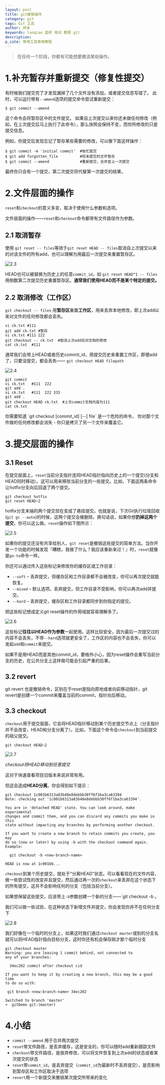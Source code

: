 ```yaml
---
layout: post
title: git撤销操作
category: git
tags: Git 工具
author: 郑未
keywords: lanqiao 蓝桥 培训 教程 git
description: 
p_cate: 常用工具使用教程
---
```


>在任何一个阶段，你都有可能想要撤消某些操作。


# 1.补充暂存并重新提交（修复性提交）

有时候我们提交完了才发现漏掉了几个文件没有添加，或者提交信息写错了。 此时，可以运行带有` --amend `选项的提交命令尝试重新提交：

`$ git commit --amend `

这个命令会将暂存区中的文件提交。 如果自上次提交以来你还未做任何修改（例如，在上次提交后马上执行了此命令），那么快照会保持不变，而你所修改的只是提交信息。

例如，你提交后发现忘记了暂存某些需要的修改，可以像下面这样操作：

```
$ git commit -m 'initial commit'  #匆忙提交
$ git add forgotten_file          #将未提交的文件暂存
$ git commit --amend              #重新提交，合并至上一次提交
```

最终你只会有一个提交，第二次提交将代替第一次提交的结果。

# 2.文件层面的操作

`reset`和`checkout`的意义多变，取决于使用什么参数和选项。

文件层面的操作——`reset`和`checkout`命令都带有文件路径作为参数。

## 2.1 取消暂存

使用 `git reset -- files`等效于`git reset HEAD -- files`取消自上次提交以来的对该文件的所有add，也可以理解为用最后一次提交来重置暂存区。

![2.3](/public/img/git/2.3.svg)

HEAD也可以被替换为历史上的任意`commit_id`，如 `git reset HEAD^1 -- files`用倒数第二次提交历史重置暂存区。**通常我们使用HEAD而不是某个特定的提交。**

## 2.2 取消修改（工作区）

`git checkout -- files` 用**暂存区**重置**工作区**，用来丢弃本地修改，即上次add以来对文件的任何修改都会丢失。

```
vi ck.txt #111
git add ck.txt #暂存
vi ck.txt #111 222
git checkout -- ck.txt  #取消上次add后对文档的修改
cat ck.txt  #111
```

通常我们会带上HEAD或者历史commit_id，用提交历史来重置工作区，即便add了，只要没提交，都会丢失——
`git checkout HEAD filepath`

![2.4](/public/img/git/2.4.svg)

```
git commit     
vi ck.txt   #111  222
git add .  
vi ck.txt   #111  222 333
git add .
git checkout HEAD ck.txt  #上次commit文档内容为111
cat ck.txt
```


<p class="bg-warning">
你需要知道 `git checkout [commit_id] [--] file` 是一个危险的命令， 你对那个文件做的任何修改都会消失 - 你只是拷贝了另一个文件来覆盖它。 
</p>

# 3.提交层面的操作

## 3.1 Reset


在提交层面上，`reset`当前分支指针连同HEAD指针指向历史上的一个提交(分支和HEAD同时移动）。这可以用来移除当前分支的一些提交。比如，下面这两条命令让hotfix分支向后回退了两个提交。

```
git checkout hotfix
git reset HEAD~2
```

hotfix分支末端的两个提交现在变成了悬挂提交。也就是说，下次Git执行垃圾回收(`git gc --auto`)的时候，这两个提交会被删除。换句话说，如果你想**扔掉这两个提交**，你可以这么做。`reset`操作如下图所示：

![2.5](/public/img/git/2.5.svg)

如果你的提交还没有共享给别人，`git reset`是撤销这些提交的简单方法。当你开发一个功能的时候发现『糟糕，我做了什么？我应该重新来过！』时，`reset`就像是`go-to`命令一样。

你还可以通过传入这些标记来修改你的缓存区或工作目录：

- `--soft` – 丢弃提交，但缓存区和工作目录都不会被改变，你可以再次提交就能恢复。
- `--mixed` – 默认选项。丢弃提交，但工作目录不受影响，你可以再次add并提交。
- `--hard` – 丢弃提交，缓存区和工作目录都同步到你指定的提交。

把这些标记想成定义git reset操作的作用域就容易理解多了。

![2.6](/public/img/git/2.6.svg)

这些标记**往往以HEAD作为参数**一起使用。这样比较安全，因为最后一次提交过的内容不会丢失，不带`--hard`选项就更安全了，工作区的内容也不会丢失，你可以发起`add`和`commit`来提交。

如果不是用HEAD而是其他commit_id，要格外小心，因为reset操作会重写当前分支的历史，在公共分支上这样做可能会引起严重的后果。

## 3.2 revert

git revert 也是撤销命令，区别在于reset是指向原地或者向前移动指针，git revert是创建一个commit来覆盖当前的commit，指针向后移动。

## 3.3 checkout

`checkout`用于提交层面，它会将HEAD指针移动到某个历史提交节点上（分支指针并不会改变，HEAD和分支分离了）。比如，下面这个命令会`checkout`到当前提交的祖父提交。

```
git checkout HEAD~2
```

![2.7](/public/img/git/2.7.svg)

*checkout将HEAD移动到任意提交*

这对于快速查看项目旧版本来说非常有用。

但这会造成**HEAD分离**。你会得到如下提示：

```
git checkout 1c001b6313a83b48e8debbb30ff6f1ba3ca63394
Note: checking out '1c001b6313a83b48e8debbb30ff6f1ba3ca63394'.

You are in 'detached HEAD' state. You can look around, make experimental
changes and commit them, and you can discard any commits you make in this
state without impacting any branches by performing another checkout.

If you want to create a new branch to retain commits you create, you may
do so (now or later) by using -b with the checkout command again. Example:

  git checkout -b <new-branch-name>

HEAD is now at 1c001b6...
```

`checkout`到某个历史提交，就处于“分离HEAD”状态。可以看看现在的文件内容，做一些尝试性的改变并且提交，然后通过再一次的`checkout`来丢弃在这个状态下的所有提交，这并不会影响任何的分支（包括当前分支）。

如果想保留这些提交，应该带上`-b`参数创建一个新的分支——`git checkout -b <new-branch-name>。

我们可以做一些试验，在这种状态下新增文件并提交，你会发现你并不在任何分支下

![2.8](/public/img/git/2.8.png)

我们好像在一个临时的分支上，如果这时我们通过`checkout master`或别的分支名就可以将HEAD指针指向目标分支，这时你还有机会保存刚才那个临时分支

```
git checkout master
Warning: you are leaving 1 commit behind, not connected to
any of your branches:

  34ec202 commit after checkout cid

If you want to keep it by creating a new branch, this may be a good time
to do so with:

 git branch <new-branch-name> 34ec202

Switched to branch 'master'
➜  gitDemo git:(master) 
```

# 4.小结

- `commit --amend` 用于合并两次提交
- `reset`带文件路径，是丢弃缓存，这是安全的，你可以随时add重新跟踪文件
- `checkout`带文件路径，是放弃修改，可以将文件恢复到上次add的状态或者某次提交的状态
- `reset`带`commit_id`，是丢弃提交（`commit_id`为最新时不丢弃提交），是否影响到暂存区和工作区取决于选项
- `revert`用一个新提交来撤销某次提交所带来的变化

